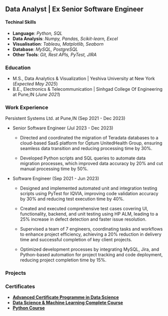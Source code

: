 ## Data Analyst | Ex Senior Software Engineer

#### Techinal Skills
- __Language__: _Python, SQL_
- __Data Analysis__: _Numpy, Pandas, Scikit-learn, Excel_
- __Visualisation__: _Tableau, Matplotlib, Seaborn_
- __Database__: _MySQL, PostgreSQL_
- __Other Tools__: _Git, Rest APIs, PyTest, JIRA_

### Education
- M.S., Data Analytics & Visualization | Yeshiva University at New York (_Expected May 2025_)
- B.E., Electronics & Telecommunication | Sinhgad College Of Engineering at Pune,IN (_June 2021_)

### Work Experience
Persistent Systems Ltd. at Pune,IN (Sep 2021 - Dec 2023) 

- Senior Software Engineer (Jul 2023 - Dec 2023)
  
   -  Directed and coordinated the migration of Teradata databases to a cloud-based SaaS platform for Optum UnitedHealth Group, ensuring seamless data transition and reducing processing time by 30%.
  
   -  Developed Python scripts and SQL queries to automate data migration processes, which improved data accuracy by 20% and cut manual processing time by 50%.

- Software Engineer (Sep 2021 - Jun 2023)
  
    - Designed and implemented automated unit and integration testing scripts using PyTest for IQVIA, improving code validation accuracy by 30% and reducing test execution time by 40%.
      
    - Created and executed comprehensive test cases covering UI, functionality, backend, and unit testing using HP ALM, leading to a 25% increase in defect detection and faster issue resolution.
      
    - Supervised a team of 7 engineers, coordinating tasks and workflows to enhance project efficiency, achieving a 20% reduction in delivery time and successful completion of key client projects.
      
    - Optimized development processes by integrating MySQL, Jira, and Python-based automation for project tracking and code deployment, reducing project completion time by 15%.

### Projects

### Certificates
- __[Advanced Certificate Programme in Data Science](https://drive.google.com/file/d/1wltgkRMW5-5fFnvsRgAATs6TtpYo8xjR/view?usp=sharing)__ 
- __[Data Science & Machine Learning Complete Course](https://drive.google.com/file/d/1BbegvanPHj9RAxxCY-mrm964ISwlwHjX/view?usp=sharing)__
- __[Python Course](https://drive.google.com/file/d/19WKXChrpBW_6eJjkZAMT8SXBf9eDMh0x/view?usp=sharing)__
